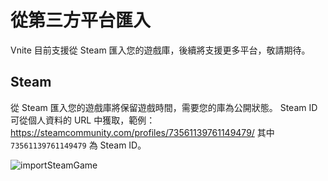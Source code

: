 # 從第三方平台匯入

Vnite 目前支援從 Steam 匯入您的遊戲庫，後續將支援更多平台，敬請期待。

## Steam

從 Steam 匯入您的遊戲庫將保留遊戲時間，需要您的庫為公開狀態。
Steam ID 可從個人資料的 URL 中獲取，範例：https://steamcommunity.com/profiles/73561139761149479/ 其中 `73561139761149479` 為 Steam ID。

![importSteamGame](https://img.timero.xyz/i/2025/04/02/67ecf1cfad412.webp)
